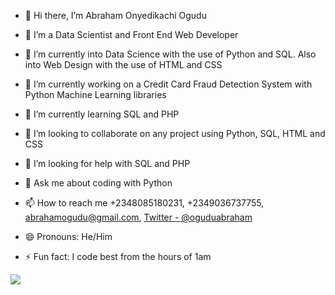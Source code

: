 <!--
**caleb30000/caleb30000** is a ✨ _special_ ✨ repository because its `README.md` (this file) appears on your GitHub profile.
Here are some ideas to get you started:
-->
- 👋 Hi there, I’m Abraham Onyedikachi Ogudu

- 👀 I’m a Data Scientist and Front End Web Developer

- 🌱 I’m currently into Data Science with the use of Python and SQL. Also into Web Design with the use of HTML and CSS

- 🔭 I’m currently working on a Credit Card Fraud Detection System with Python Machine Learning libraries

- 🌱 I’m currently learning SQL and PHP

- 👯 I’m looking to collaborate on any project using Python, SQL, HTML and CSS

- 🤔 I’m looking for help with SQL and PHP

- 💬 Ask me about coding with Python

- 📫 How to reach me +2348085180231, +2349036737755, abrahamogudu@gmail.com, [Twitter - @oguduabraham](twitter.com/oguduabraham)

- 😄 Pronouns: He/Him

- ⚡ Fun fact: I code best from the hours of 1am

<img src="https://github-readme-stats.vercel.app/api?username=caleb30000&&show_icons=true&title_color=ffffff&icon_color=bb2acf&text_color=daf7dc&bg_color=151515">
